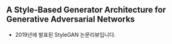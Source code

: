 ## A Style-Based Generator Architecture for Generative Adversarial Networks
- 2019년에 발표된 StyleGAN 논문리뷰입니다.
